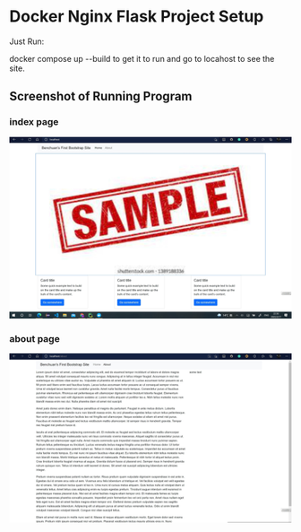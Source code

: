 # Docker Nginx Flask Project Setup

Just Run:

docker compose up --build to get it to run and go to locahost to see the site.

## Screenshot of Running Program
### index page
![Running Program](screenshots/index.jpg)
### about page
![Running Program](screenshots/about.jpg)